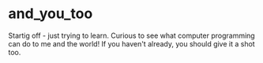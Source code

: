 # and_you_too

Startig off - just trying to learn. Curious to see what computer programming can do to me and the world! 
If you haven't already, you should give it a shot too.
